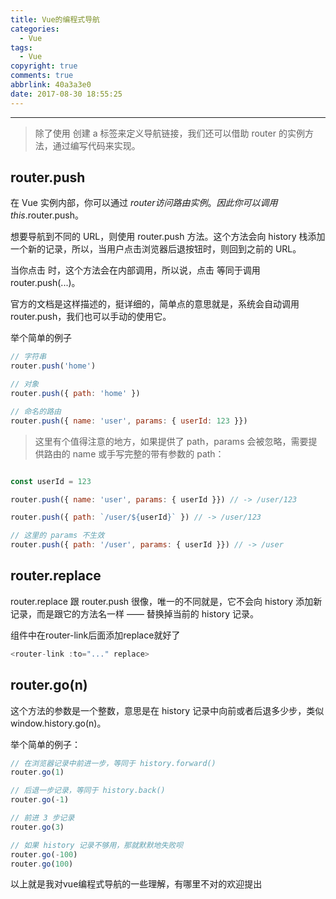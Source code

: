 ```yaml
---
title: Vue的编程式导航
categories:
  - Vue
tags:
  - Vue
copyright: true
comments: true
abbrlink: 40a3a3e0
date: 2017-08-30 18:55:25
---
```


<hr style='filter:progid:DXImageTransform.Microsoft.Glow(color=#FF0000,strength=10)' color='#FF0000' size='1' />

> 除了使用 <router-link> 创建 a 标签来定义导航链接，我们还可以借助 router 的实例方法，通过编写代码来实现。

<!--more-->

## router.push

在 Vue 实例内部，你可以通过 $router 访问路由实例。因此你可以调用 this.$router.push。

想要导航到不同的 URL，则使用 router.push 方法。这个方法会向 history 栈添加一个新的记录，所以，当用户点击浏览器后退按钮时，则回到之前的 URL。

当你点击 <router-link> 时，这个方法会在内部调用，所以说，点击 <router-link :to="..."> 等同于调用 router.push(...)。

官方的文档是这样描述的，挺详细的，简单点的意思就是，系统会自动调用 router.push，我们也可以手动的使用它。

举个简单的例子

```javascript
// 字符串
router.push('home')

// 对象
router.push({ path: 'home' })

// 命名的路由
router.push({ name: 'user', params: { userId: 123 }})
```

>这里有个值得注意的地方，如果提供了 path，params 会被忽略，需要提供路由的 name 或手写完整的带有参数的 path：

```javascript

const userId = 123

router.push({ name: 'user', params: { userId }}) // -> /user/123

router.push({ path: `/user/${userId}` }) // -> /user/123

// 这里的 params 不生效
router.push({ path: '/user', params: { userId }}) // -> /user

```

## router.replace

router.replace 跟 router.push 很像，唯一的不同就是，它不会向 history 添加新记录，而是跟它的方法名一样 —— 替换掉当前的 history 记录。

组件中在router-link后面添加replace就好了

```javascript
<router-link :to="..." replace>
```

## router.go(n)

这个方法的参数是一个整数，意思是在 history 记录中向前或者后退多少步，类似 window.history.go(n)。

举个简单的例子：

```javascript
// 在浏览器记录中前进一步，等同于 history.forward()
router.go(1)

// 后退一步记录，等同于 history.back()
router.go(-1)

// 前进 3 步记录
router.go(3)

// 如果 history 记录不够用，那就默默地失败呗
router.go(-100)
router.go(100)
```

以上就是我对vue编程式导航的一些理解，有哪里不对的欢迎提出